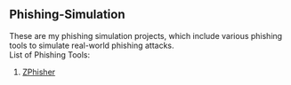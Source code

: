 ## Phishing-Simulation
These are my phishing simulation projects, which include various phishing tools to simulate real-world phishing attacks.  
List of Phishing Tools:  
1. [ZPhisher](/ZPhisher)
